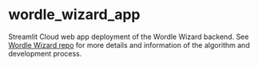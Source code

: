 # wordle_wizard_app
Streamlit Cloud web app deployment of the Wordle Wizard backend. See [Wordle Wizard repo](https://github.com/kmaurinjones/wordle_wizard) for more details and information of the algorithm and development process.